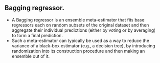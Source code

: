 ## Bagging regressor.

* A Bagging regressor is an ensemble meta-estimator that fits base regressors each on random subsets of the original dataset and then aggregate their individual predictions (either by voting or by averaging) to form a final prediction. 
* Such a meta-estimator can typically be used as a way to reduce the variance of a black-box estimator (e.g., a decision tree), by introducing randomization into its construction procedure and then making an ensemble out of it.
